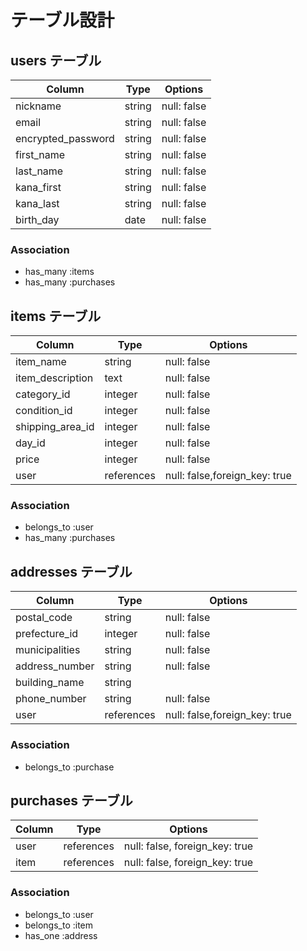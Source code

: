# テーブル設計

## users テーブル

| Column             | Type   | Options     |
| ----------------   | ------ | ----------- |
| nickname           | string | null: false |
| email              | string | null: false |
| encrypted_password | string | null: false |
| first_name         | string | null: false |
| last_name          | string | null: false |   
| kana_first         | string | null: false |
| kana_last          | string | null: false |
| birth_day          | date   | null: false |



### Association
- has_many :items
- has_many :purchases


## items テーブル

| Column            | Type       | Options                       |
| --------------    | ---------- | ----------------------------- |
| item_name         | string     | null: false                   |
| item_description  | text       | null: false                   |
| category_id       | integer    | null: false                   |
| condition_id      | integer    | null: false                   |
| shipping_area_id  | integer    | null: false                   |
| day_id            | integer    | null: false                   |
| price             | integer    | null: false                   |
| user              | references | null: false,foreign_key: true |

### Association

- belongs_to :user
- has_many :purchases


## addresses テーブル

| Column           | Type       | Options                       |
| -----------------| ---------- | ----------------------------- |
| postal_code      | string     | null: false                   |
| prefecture_id    | integer    | null: false                   |
| municipalities   | string     | null: false                   |
| address_number   | string     | null: false                   |
| building_name    | string     |                               |
| phone_number     | string     | null: false                   |
| user             | references | null: false,foreign_key: true |

### Association

- belongs_to :purchase


## purchases テーブル

| Column          | Type       | Options                        |
| -------------   | ---------- | ------------------------------ |
| user            | references | null: false, foreign_key: true |
| item            | references | null: false, foreign_key: true |

### Association

- belongs_to :user
- belongs_to :item
- has_one :address
